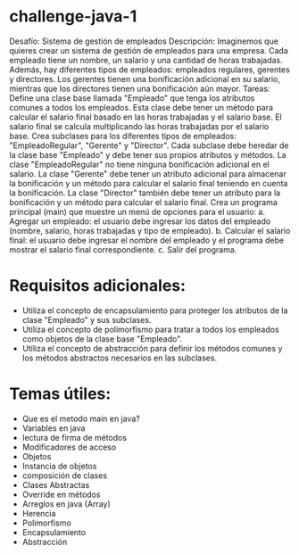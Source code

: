 # challenge-java-1

Desafío: Sistema de gestión de empleados
Descripción:
Imaginemos que quieres crear un sistema de gestión de empleados para una empresa. Cada empleado tiene un nombre, un salario y una cantidad de horas trabajadas. Además, hay diferentes tipos de empleados: empleados regulares, gerentes y directores. Los gerentes tienen una bonificación adicional en su salario, mientras que los directores tienen una bonificación aún mayor.
Tareas:
Define una clase base llamada "Empleado" que tenga los atributos comunes a todos los empleados. Esta clase debe tener un método para calcular el salario final basado en las horas trabajadas y el salario base. El salario final se calcula multiplicando las horas trabajadas por el salario base.
Crea subclases para los diferentes tipos de empleados: "EmpleadoRegular", "Gerente" y "Director". Cada subclase debe heredar de la clase base "Empleado" y debe tener sus propios atributos y métodos.
La clase "EmpleadoRegular" no tiene ninguna bonificación adicional en el salario. La clase "Gerente" debe tener un atributo adicional para almacenar la bonificación y un método para calcular el salario final teniendo en cuenta la bonificación. La clase "Director" también debe tener un atributo para la bonificación y un método para calcular el salario final.
Crea un programa principal (main) que muestre un menú de opciones para el usuario:
a. Agregar un empleado: el usuario debe ingresar los datos del empleado (nombre, salario, horas trabajadas y tipo de empleado).
b. Calcular el salario final: el usuario debe ingresar el nombre del empleado y el programa debe mostrar el salario final correspondiente.
c. Salir del programa.
# Requisitos adicionales:
- Utiliza el concepto de encapsulamiento para proteger los atributos de la clase "Empleado" y sus subclases.
- Utiliza el concepto de polimorfismo para tratar a todos los empleados como objetos de la clase base "Empleado".
- Utiliza el concepto de abstracción para definir los métodos comunes y los métodos abstractos necesarios en las subclases.

# Temas útiles:
- Que es el metodo main en java?
- Variables en java
- lectura de firma de métodos
- Modificadores de acceso
- Objetos
- Instancia de objetos
- composición de clases
- Clases Abstractas
- Override en métodos
- Arreglos en java (Array)
- Herencia
- Polimorfismo
- Encapsulamiento
- Abstracción
